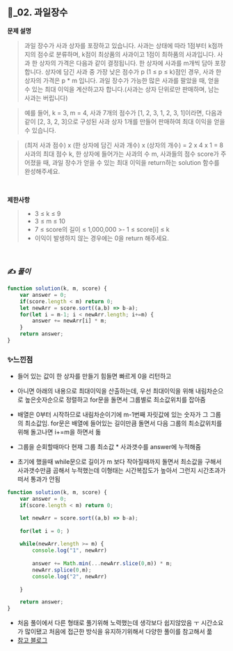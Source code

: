 ## 🔎_02. 과일장수


<b>문제 설명</b>
</br>
> 과일 장수가 사과 상자를 포장하고 있습니다. 사과는 상태에 따라 1점부터 k점까지의 점수로 분류하며, k점이 최상품의 사과이고 1점이 최하품의 사과입니다. 사과 한 상자의 가격은 다음과 같이 결정됩니다.
> 한 상자에 사과를 m개씩 담아 포장합니다.
> 상자에 담긴 사과 중 가장 낮은 점수가 p (1 ≤ p ≤ k)점인 경우, 사과 한 상자의 가격은 p * m 입니다.
> 과일 장수가 가능한 많은 사과를 팔았을 때, 얻을 수 있는 최대 이익을 계산하고자 합니다.(사과는 상자 단위로만 판매하며, 남는 사과는 버립니다)

> 예를 들어, k = 3, m = 4, 사과 7개의 점수가 [1, 2, 3, 1, 2, 3, 1]이라면, 다음과 같이 [2, 3, 2, 3]으로 구성된 사과 상자 1개를 만들어 판매하여 최대 이익을 얻을 수 있습니다.

> (최저 사과 점수) x (한 상자에 담긴 사과 개수) x (상자의 개수) = 2 x 4 x 1 = 8
> 사과의 최대 점수 k, 한 상자에 들어가는 사과의 수 m, 사과들의 점수 score가 주어졌을 때, 과일 장수가 얻을 수 있는 최대 이익을 return하는 solution 함수를 완성해주세요.


</br>

<b>제한사항</b>
>- 3 ≤ k ≤ 9
>- 3 ≤ m ≤ 10
>- 7 ≤ score의 길이 ≤ 1,000,000
    >- 1 ≤ score[i] ≤ k
>- 이익이 발생하지 않는 경우에는 0을 return 해주세요.

<br>

### ✍️ _풀이_

```js
function solution(k, m, score) {
    var answer = 0;
    if(score.length < m) return 0;
    let newArr = score.sort((a,b) => b-a);
    for(let i = m-1; i < newArr.length; i+=m) {
        answer += newArr[i] * m;
    }
    return answer;
}
```



### ✨느낀점
- 들어 있는 값이 한 상자를 만들기 힘들면 빠르게 0을 리턴하고
- 아니면 아래의 내용으로 최대이익을 산출하는데, 우선 최대이익을 위해 내림차순으로 높은숫자순으로 정렬하고 for문을 돌면서 그룹별로 최소값위치를 잡아줌
- 배열은 0부터 시작하므로 내림차순이기에 m-1번째 자릿값에 있는 숫자가 그 그룹의 최소값임. for문은 배열에 들어있는 길이만큼 돌면서 다음 그룹의 최소값위치를 위해 돌고나면 i+=m을 하면서 돎
- 그룹을 순회할때마다 현재 그룹 최소값 * 사과갯수를 answer에 누적해줌
  
- 초기에 했을때 while문으로 길이가 m 보다 작아질때까지 돌면서 최소값을 구해서 사과갯수만큼 곱해서 누적했는데 이형태는 시간복잡도가 높아서 그런지 시간초과가 떠서 통과가 안됨
```js
function solution(k, m, score) {
    var answer = 0;
    if(score.length < m) return 0;

    let newArr = score.sort((a,b) => b-a);
    
    for(let i = 0; )
    
    while(newArr.length >= m) {
        console.log("1", newArr)
        
        answer += Math.min(...newArr.slice(0,m)) * m;
        newArr.splice(0,m);
        console.log("2", newArr)
        
    }

    return answer;
}
```


  
- 처음 풀이에서 다른 형태로 풀기위해 노력했는데 생각보다 쉽지않았음 ㅜ 시간소요가 많이됐고 처음에 접근한 방식을 유지하기위해서 다양한 풀이를 참고해서 풂
- <a href="https://bttrthn-ystrdy.tistory.com/81">참고 블로그</a>

 
